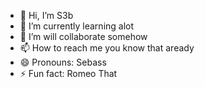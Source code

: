 - 👋 Hi, I’m S3b
- 🌱 I’m currently learning alot
- 💞️ I’m will collaborate somehow
- 📫 How to reach me you know that aready
- 😄 Pronouns: Sebass
- ⚡ Fun fact: Romeo That

<!---
s3badd/s3badd is a ✨ special ✨ repository because its `README.md` (this file) appears on your GitHub profile.
You can click the Preview link to take a look at your changes.
--->
